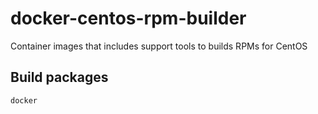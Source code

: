 # docker-centos-rpm-builder
Container images that includes support tools to builds RPMs for CentOS

## Build packages

    docker 
